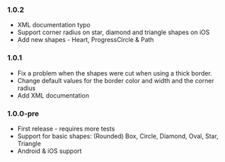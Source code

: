 ### 1.0.2
* XML documentation typo
* Support corner radius on star, diamond and triangle shapes on iOS
* Add new shapes - Heart, ProgressCircle & Path

### 1.0.1
* Fix a problem when the shapes were cut when using a thick border.
* Change default values for the border color and width and the corner radius
* Add XML documentation

### 1.0.0-pre
* First release - requires more tests
* Support for basic shapes: (Rounded) Box, Circle, Diamond, Oval, Star, Triangle
* Android & iOS support